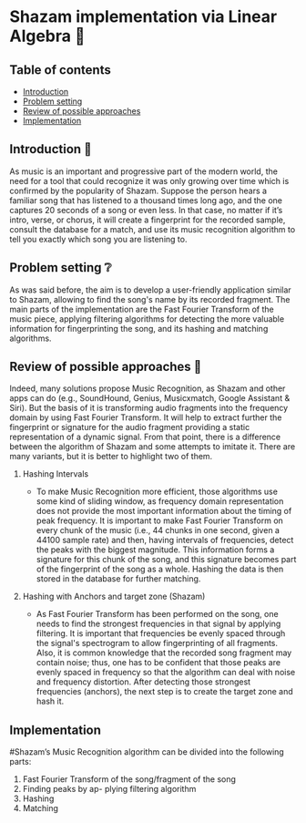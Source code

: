 # Shazam implementation via Linear Algebra 🎵


## Table of contents
* [Introduction](#introduction)
* [Problem setting](#problem-setting)
* [Review of possible approaches](#review-of-possible-approaches)
* [Implementation](#implementation)


## Introduction 📖

As music is an important and progressive part of the modern world, the need for a tool that could recognize it was only growing over time which is confirmed by the popularity of Shazam. Suppose the person hears a familiar song that has listened to a thousand times long ago, and the one captures 20 seconds of a song or even less. In that case, no matter if it’s intro, verse, or chorus, it will create a fingerprint for the recorded sample, consult the database for a match, and use its music recognition algorithm to tell you exactly which song you are listening to.


## Problem setting ❔

As was said before, the aim is to develop  a user-friendly application similar to Shazam, allowing  to find the song's name by its recorded fragment. The main parts of the implementation are the Fast Fourier Transform of the music piece, applying filtering algorithms for detecting the more valuable information for fingerprinting the song, and its hashing and matching algorithms.

## Review of possible approaches 📝

Indeed, many solutions propose Music Recognition, as Shazam and other apps can do (e.g., SoundHound, Genius, Musicxmatch, Google Assistant & Siri). But the basis of it is transforming audio fragments into the frequency domain by using Fast Fourier Transform. It will help to extract further the fingerprint or signature for the audio fragment providing a static representation of a dynamic signal. From that point, there is a difference between the algorithm of Shazam and some attempts to imitate it. There are many variants, but it is better to highlight two of them.

1. Hashing Intervals
   - To make Music Recognition more efficient, those algorithms use some kind of sliding window, as frequency domain representation does not provide the most important information about the timing of peak frequency. It is important to  make Fast Fourier Transform on every chunk of the music (i.e., 44 chunks in one second, given a 44100 sample rate) and then, having intervals of frequencies, detect the peaks with the biggest magnitude. This information forms a signature for this chunk of the song, and this signature becomes part of the fingerprint of the song as a whole. Hashing the data is then stored in the database for further matching.

2. Hashing with Anchors and target zone (Shazam)
   -  As Fast Fourier Transform has been performed on the song, one needs to find the strongest frequencies in that signal by applying filtering. It is important that frequencies be evenly spaced through the signal's spectrogram to allow fingerprinting of all fragments. Also, it is common knowledge that the recorded song fragment may contain noise; thus, one has to be confident that those peaks are evenly spaced in frequency so that the algorithm can deal with noise and frequency distortion. After detecting those strongest frequencies (anchors), the next step is to create the target zone and hash it.


## Implementation

#Shazam’s Music Recognition algorithm can be divided into the following parts:

1. Fast Fourier Transform of the song/fragment of the song
2. Finding peaks by ap- plying filtering algorithm
3. Hashing
4. Matching
